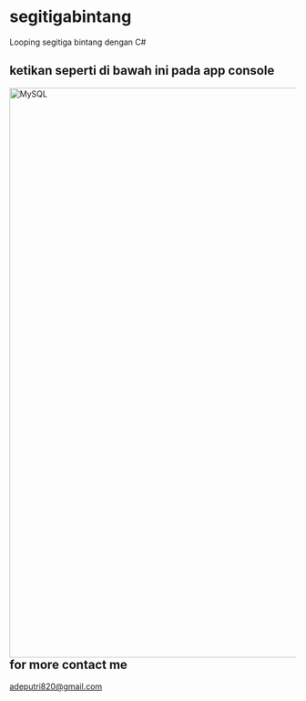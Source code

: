 # segitigabintang
Looping segitiga bintang dengan C#

## ketikan seperti di bawah ini pada app console
<img align="left" alt="MySQL" width="1000px" src="https://user-images.githubusercontent.com/72086431/200180071-1cffe035-9f9e-4107-a747-45f755ce69b9.png" style="padding-right:10px;" />

    
    
## for more contact me
adeputri820@gmail.com

